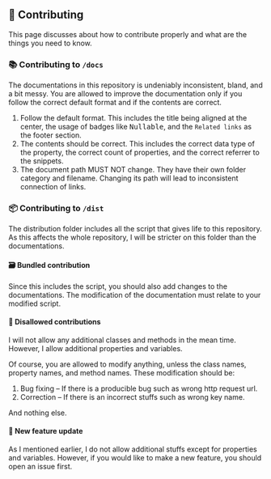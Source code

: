 ## :busts_in_silhouette: Contributing
This page discusses about how to contribute properly and what are the things you need to know.

### :books: Contributing to `/docs`

The documentations in this repository is undeniably inconsistent, bland, and a bit messy. You are allowed to improve the documentation only if you follow the correct default format and if the contents are correct.

1. Follow the default format. This includes the title being aligned at the center, the usage of badges like <kbd>Nullable</kbd>, and the `Related links` as the footer section.
2. The contents should be correct. This includes the correct data type of the property, the correct count of properties, and the correct referrer to the snippets.
3. The document path MUST NOT change. They have their own folder category and filename. Changing its path will lead to inconsistent connection of links.

### :package: Contributing to `/dist`

The distribution folder includes all the script that gives life to this repository. As this affects the whole repository, I will be stricter on this folder than the documentations.

#### :card_file_box: Bundled contribution

Since this includes the script, you should also add changes to the documentations. The modification of the documentation must relate to your modified script.

#### :construction: Disallowed contributions

I will not allow any additional classes and methods in the mean time. However, I allow additional properties and variables.

Of course, you are allowed to modify anything, unless the class names, property names, and method names. These modification should be:

1. Bug fixing &ndash; If there is a producible bug such as wrong http request url.
2. Correction &ndash; If there is an incorrect stuffs such as wrong key name.

And nothing else.

#### :fallen_leaf: New feature update

As I mentioned earlier, I do not allow additional stuffs except for properties and variables. However, if you would like to make a new feature, you should open an issue first.

<img src="https://komarev.com/ghpvc/?username=creuserr" alt="" width="0"></img>
